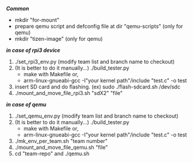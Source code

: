 ***Common***
- mkdir "for-mount"
- prepare qemu script and defconfig file at dir "qemu-scripts" (only for qemu)
- mkdir "tizen-image" (only for qemu)

***in case of rpi3 device***
1. ./set_rpi3_env.py (modify team list and branch name to checkout)
2. (It is better to do it manually...) ./build_tester.py
   - make with Makefile or,
   - arm-linux-gnueabi-gcc -I"your kernel path"/include "test.c" -o test
3. insert SD card and do flashing. (ex) sudo ./flash-sdcard.sh /dev/sdc
4. ./mount_and_move_file_rpi3.sh "sdX2" "file"

***in case of qemu***
1. ./set_qemu_env.py (modify team list and branch name to checkout)
2. (It is better to do it manually...) ./build_tester.py
   - make with Makefile or,
   - arm-linux-gnueabi-gcc -I"your kernel path"/include "test.c" -o test
3. ./mk_env_per_team.sh "team number"
4. ./mount_and_move_file_qemu.sh "file"
5. cd "team-repo" and ./qemu.sh
